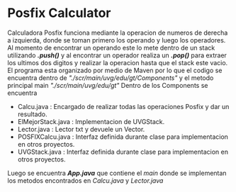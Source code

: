 # Posfix Calculator

Calculadora Posfix funciona mediante la operacion de numeros de derecha a izquierda, donde se toman primero los operando y luego los operadores. Al momento de encontrar un operando este lo mete dentro de un stack utilizando ***.push()*** y al encontrar un operador realiza un ***.pop()*** para extraer los ultimos dos digitos y realizar la operacion hasta que el stack este vacio.
El programa esta organizado por medio de Maven por lo que el codigo se encuentra dentro de *"./scr/main/uvg/edu/gt/Components"* y el metodo principal main *"./scr/main/uvg/edu/gt"*
Dentro de los Components se encuentra
- Calcu.java : Encargado de realizar todas las operaciones Posfix y dar un resultado.
- ElMejorStack.java : Implementacion de UVGStack.
- Lector.java : Lector txt y devuele un Vector.
- POSFIXCalcu.java : Interfaz definida durante clase para implementacion en otros proyectos.
- UVGStack.java : Interfaz definida durante clase para implementacion en otros proyectos.

Luego se encuentra ***App.java*** que contiene el *main* donde se implementan los metodos encontrados en *Calcu.java* y *Lector.java*
